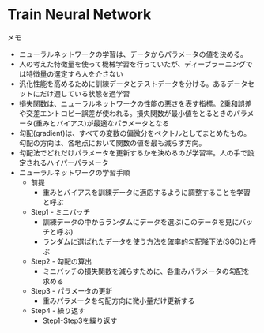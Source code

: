 # Train Neural Network
メモ
* ニューラルネットワークの学習は、データからパラメータの値を決める。
* 人の考えた特徴量を使って機械学習を行っていたが、ディープラーニングでは特徴量の選定すら人を介さない
* 汎化性能を高めるために訓練データとテストデータを分ける。あるデータセットにだけ適している状態を過学習
* 損失関数は、ニューラルネットワークの性能の悪さを表す指標。2乗和誤差や交差エントロピー誤差が使われる。損失関数が最小値をとるときのパラメータ(重みとバイアス)が最適なパラメータとなる
* 勾配(gradient)は、すべての変数の偏微分をベクトルとしてまとめたもの。勾配の方向は、各地点において関数の値を最も減らす方向。
* 勾配法でどれだけパラメータを更新するかを決めるのが学習率。人の手で設定されるハイパーパラメータ
* ニューラルネットワークの学習手順
  * 前提
    * 重みとバイアスを訓練データに適応するように調整することを学習と呼ぶ
  * Step1 - ミニバッチ
    * 訓練データの中からランダムにデータを選ぶ(このデータを見にバッチと呼ぶ)
    * ランダムに選ばれたデータを使う方法を確率的勾配降下法(SGD)と呼ぶ
  * Step2 - 勾配の算出
    * ミニバッチの損失関数を減らすために、各重みパラメータの勾配を求める
  * Step3 - パラメータの更新
    * 重みパラメータを勾配方向に微小量だけ更新する
  * Step4 - 繰り返す
    * Step1-Step3を繰り返す

